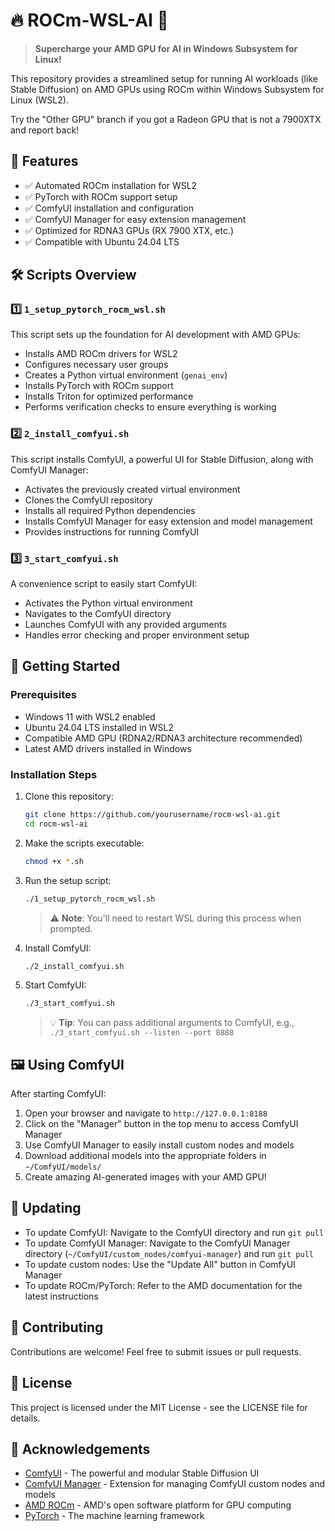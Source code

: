 # 🔥 ROCm-WSL-AI 🚀

> **Supercharge your AMD GPU for AI in Windows Subsystem for Linux!**

This repository provides a streamlined setup for running AI workloads (like Stable Diffusion) on AMD GPUs using ROCm within Windows Subsystem for Linux (WSL2).

Try the "Other GPU" branch if you got a Radeon GPU that is not a 7900XTX and report back!

## 🎯 Features

- ✅ Automated ROCm installation for WSL2
- ✅ PyTorch with ROCm support setup
- ✅ ComfyUI installation and configuration
- ✅ ComfyUI Manager for easy extension management
- ✅ Optimized for RDNA3 GPUs (RX 7900 XTX, etc.)
- ✅ Compatible with Ubuntu 24.04 LTS

## 🛠️ Scripts Overview

### 1️⃣ `1_setup_pytorch_rocm_wsl.sh`

This script sets up the foundation for AI development with AMD GPUs:

- Installs AMD ROCm drivers for WSL2
- Configures necessary user groups
- Creates a Python virtual environment (`genai_env`)
- Installs PyTorch with ROCm support
- Installs Triton for optimized performance
- Performs verification checks to ensure everything is working

### 2️⃣ `2_install_comfyui.sh`

This script installs ComfyUI, a powerful UI for Stable Diffusion, along with ComfyUI Manager:

- Activates the previously created virtual environment
- Clones the ComfyUI repository
- Installs all required Python dependencies
- Installs ComfyUI Manager for easy extension and model management
- Provides instructions for running ComfyUI

### 3️⃣ `3_start_comfyui.sh`

A convenience script to easily start ComfyUI:

- Activates the Python virtual environment
- Navigates to the ComfyUI directory
- Launches ComfyUI with any provided arguments
- Handles error checking and proper environment setup

## 🚀 Getting Started

### Prerequisites

- Windows 11 with WSL2 enabled
- Ubuntu 24.04 LTS installed in WSL2
- Compatible AMD GPU (RDNA2/RDNA3 architecture recommended)
- Latest AMD drivers installed in Windows

### Installation Steps

1. Clone this repository:
   ```bash
   git clone https://github.com/yourusername/rocm-wsl-ai.git
   cd rocm-wsl-ai
   ```

2. Make the scripts executable:
   ```bash
   chmod +x *.sh
   ```

3. Run the setup script:
   ```bash
   ./1_setup_pytorch_rocm_wsl.sh
   ```
   > ⚠️ **Note**: You'll need to restart WSL during this process when prompted.

4. Install ComfyUI:
   ```bash
   ./2_install_comfyui.sh
   ```

5. Start ComfyUI:
   ```bash
   ./3_start_comfyui.sh
   ```
   > 💡 **Tip**: You can pass additional arguments to ComfyUI, e.g., `./3_start_comfyui.sh --listen --port 8888`

## 🖼️ Using ComfyUI

After starting ComfyUI:

1. Open your browser and navigate to `http://127.0.0.1:8188`
2. Click on the "Manager" button in the top menu to access ComfyUI Manager
3. Use ComfyUI Manager to easily install custom nodes and models
4. Download additional models into the appropriate folders in `~/ComfyUI/models/`
5. Create amazing AI-generated images with your AMD GPU!

## 🔄 Updating

- To update ComfyUI: Navigate to the ComfyUI directory and run `git pull`
- To update ComfyUI Manager: Navigate to the ComfyUI Manager directory (`~/ComfyUI/custom_nodes/comfyui-manager`) and run `git pull`
- To update custom nodes: Use the "Update All" button in ComfyUI Manager
- To update ROCm/PyTorch: Refer to the AMD documentation for the latest instructions

## 🤝 Contributing

Contributions are welcome! Feel free to submit issues or pull requests.

## 📜 License

This project is licensed under the MIT License - see the LICENSE file for details.

## 🙏 Acknowledgements

- [ComfyUI](https://github.com/comfyanonymous/ComfyUI) - The powerful and modular Stable Diffusion UI
- [ComfyUI Manager](https://github.com/Comfy-Org/ComfyUI-Manager) - Extension for managing ComfyUI custom nodes and models
- [AMD ROCm](https://www.amd.com/en/graphics/servers-solutions-rocm) - AMD's open software platform for GPU computing
- [PyTorch](https://pytorch.org/) - The machine learning framework
